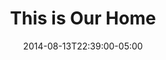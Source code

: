 ---
title: "This is Our Home"
date: 2014-08-13T22:39:00-05:00
where_published: "The Investigative Fund"
link_to_original: "http://www.theinvestigativefund.org/investigations/immigrationandlabor/2021/%E2%80%98this_is_our_home%E2%80%99/"
description: "With migrants streaming through south Texas, landowners are caught between protecting their property and saving lives."
---